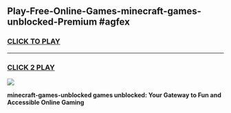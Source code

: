 
## Play-Free-Online-Games-minecraft-games-unblocked-Premium #agfex
<h3>
<a href="https://premium.freeplayer.one?title=minecraft-games-unblocked&ref=8M">CLICK TO PLAY</a></h3>
<hr>

<h3>
<a href="https://premium.freeplayer.one?title=minecraft-games-unblocked&ref=8M">CLICK 2 PLAY</a>
  
</h3>

<a href="https://premium.freeplayer.one?title=minecraft-games-unblocked&ref=8M"><img src="https://clearcache.store/games.png"></a>


**minecraft-games-unblocked games unblocked: Your Gateway to Fun and Accessible Online Gaming**
